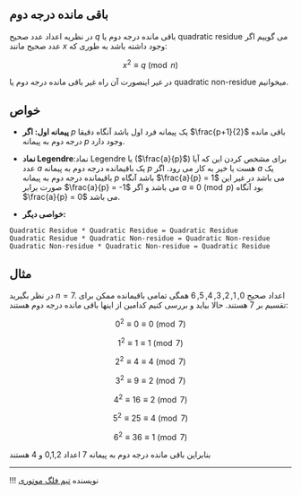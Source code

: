 ## باقی مانده درجه دوم

در نظریه اعداد عدد صحیح $q$ باقی مانده درجه دوم یا quadratic residue می گوییم اگر عدد صحیح مانند $x$ وجود داشته باشد به طوری که:

$$
x^{2}\equiv q \pmod{n}
$$

در غیر اینصورت آن راه غیر باقی مانده درجه دوم یا quadratic non-residue میخوانیم.

## خواص

- **پیمانه اول: اگر** $p$ یک پیمانه فرد اول باشد آنگاه دقیقا $\frac{p+1}{2}$ باقی مانده درجه دوم به پیمانه $p$ وجود دارد.

- **نماد Legendre**:‌نماد Legendre یا ($\frac{a}{p}$) برای مشخص کردن این که آیا عدد $a$ یک باقیمانده درجه دوم به پیمانه $p$ هست یا خیر به کار می رود. اگر $a$  یک باقیمانده درجه دوم به پیمانه $p$ باشد آنگاه $\frac{a}{p} = ‌1$  می باشد در غیر این صورت برابر $\frac{a}{p} = ‌-1$ می باشد و اگر $a\equiv 0 \pmod{p}$ بود آنگاه $\frac{a}{p} = ‌0$ می باشد.

- **خواصی دیگر:** 

```
Quadratic Residue * Quadratic Residue = Quadratic Residue
Quadratic Residue * Quadratic Non-residue = Quadratic Non-residue
Quadratic Non-residue * Quadratic Non-residue = Quadratic Residue
```

## مثال

در نظر بگیرید $n=7$. اعداد صحیح $0,1,2,3,4,5,6$ همگی تمامی باقیمانده ممکن برای تقسیم بر 7 هستند.
حالا بیاید و بررسی کنیم کدامین از اینها باقی مانده درجه دوم هستند:

$$0^{2} \equiv 0 \equiv 0 \pmod{7}$$ 

$$1^{2} \equiv 1 \equiv 1 \pmod{7}$$ 

$$2^{2} \equiv 4 \equiv 4 \pmod{7}$$ 

$$3^{2} \equiv 9 \equiv 2 \pmod{7}$$ 

$$4^{2} \equiv 16 \equiv 2 \pmod{7}$$ 

$$5^{2} \equiv 25 \equiv 4 \pmod{7}$$ 

$$6^{2} \equiv 36 \equiv 1 \pmod{7}$$ 

بنابراین باقی مانده درجه دوم به پیمانه 7 اعداد 0,1,2 و 4 هستند

--- 

!!! نویسنده
    [تیم فلگ موتوری](https://github.com/flagmotori)

